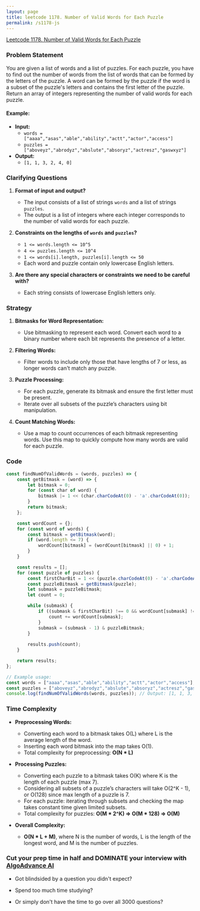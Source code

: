 ```yaml
---
layout: page
title: leetcode 1178. Number of Valid Words for Each Puzzle
permalink: /s1178-js
---
```

[Leetcode 1178. Number of Valid Words for Each Puzzle](https://algoadvance.github.io/algoadvance/l1178)
### Problem Statement

You are given a list of words and a list of puzzles. For each puzzle, you have to find out the number of words from the list of words that can be formed by the letters of the puzzle. A word can be formed by the puzzle if the word is a subset of the puzzle's letters and contains the first letter of the puzzle. Return an array of integers representing the number of valid words for each puzzle.

#### Example:
- **Input:**
  - `words = ["aaaa","asas","able","ability","actt","actor","access"]`
  - `puzzles = ["aboveyz","abrodyz","abslute","absoryz","actresz","gaswxyz"]`
- **Output:**
  - `[1, 1, 3, 2, 4, 0]`

### Clarifying Questions

1. **Format of input and output?**
   - The input consists of a list of strings `words` and a list of strings `puzzles`.
   - The output is a list of integers where each integer corresponds to the number of valid words for each puzzle.

2. **Constraints on the lengths of `words` and `puzzles`?**
   - `1 <= words.length <= 10^5`
   - `4 <= puzzles.length <= 10^4`
   - `1 <= words[i].length, puzzles[i].length <= 50`
   - Each word and puzzle contain only lowercase English letters.

3. **Are there any special characters or constraints we need to be careful with?**
   - Each string consists of lowercase English letters only.

### Strategy

1. **Bitmasks for Word Representation:**
   - Use bitmasking to represent each word. Convert each word to a binary number where each bit represents the presence of a letter.

2. **Filtering Words:**
   - Filter words to include only those that have lengths of 7 or less, as longer words can't match any puzzle.

3. **Puzzle Processing:**
   - For each puzzle, generate its bitmask and ensure the first letter must be present.
   - Iterate over all subsets of the puzzle’s characters using bit manipulation.

4. **Count Matching Words:**
   - Use a map to count occurrences of each bitmask representing words. Use this map to quickly compute how many words are valid for each puzzle.

### Code

```javascript
const findNumOfValidWords = (words, puzzles) => {
    const getBitmask = (word) => {
        let bitmask = 0;
        for (const char of word) {
            bitmask |= 1 << (char.charCodeAt(0) - 'a'.charCodeAt(0));
        }
        return bitmask;
    };

    const wordCount = {};
    for (const word of words) {
        const bitmask = getBitmask(word);
        if (word.length <= 7) {
            wordCount[bitmask] = (wordCount[bitmask] || 0) + 1;
        }
    }

    const results = [];
    for (const puzzle of puzzles) {
        const firstCharBit = 1 << (puzzle.charCodeAt(0) - 'a'.charCodeAt(0));
        const puzzleBitmask = getBitmask(puzzle);
        let submask = puzzleBitmask;
        let count = 0;

        while (submask) {
            if ((submask & firstCharBit) !== 0 && wordCount[submask] !== undefined) {
                count += wordCount[submask];
            }
            submask = (submask - 1) & puzzleBitmask;
        }
        
        results.push(count);
    }

    return results;
};

// Example usage:
const words = ["aaaa","asas","able","ability","actt","actor","access"];
const puzzles = ["aboveyz","abrodyz","abslute","absoryz","actresz","gaswxyz"];
console.log(findNumOfValidWords(words, puzzles)); // Output: [1, 1, 3, 2, 4, 0]
```

### Time Complexity

- **Preprocessing Words:**
  - Converting each word to a bitmask takes O(L) where L is the average length of the word.
  - Inserting each word bitmask into the map takes O(1).
  - Total complexity for preprocessing: **O(N * L)**
  
- **Processing Puzzles:**
  - Converting each puzzle to a bitmask takes O(K) where K is the length of each puzzle (max 7).
  - Considering all subsets of a puzzle’s characters will take O(2^K - 1), or O(128) since max length of a puzzle is 7.
  - For each puzzle: iterating through subsets and checking the map takes constant time given limited subsets.
  - Total complexity for puzzles: **O(M * 2^K) => O(M * 128) => O(M)**

- **Overall Complexity:**
  - **O(N * L + M)**, where N is the number of words, L is the length of the longest word, and M is the number of puzzles.


### Cut your prep time in half and DOMINATE your interview with [AlgoAdvance AI](https://algoAdvance.com)

- Got blindsided by a question you didn't expect?

- Spend too much time studying?

- Or simply don't have the time to go over all 3000 questions?

